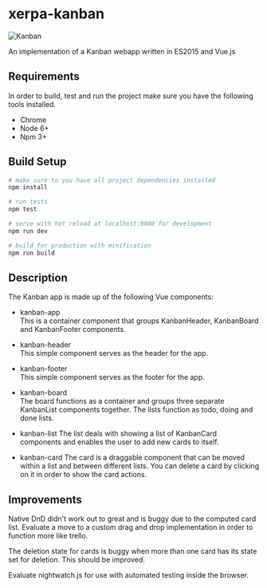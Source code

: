 # xerpa-kanban

![Kanban](http://i.imgur.com/24xwzbt.png)

An implementation of a Kanban webapp written in ES2015 and Vue.js

## Requirements

In order to build, test and run the project make sure you have the following tools installed.

* Chrome 
* Node 6+
* Npm 3+

## Build Setup

``` bash
# make sure to you have all project dependencies installed
npm install

# run tests
npm test 

# serve with hot reload at localhost:8080 for development
npm run dev

# build for production with minification
npm run build
```

## Description

The Kanban app is made up of the following Vue components:

* kanban-app  
This is a container component that groups KanbanHeader, 
KanbanBoard and KanbanFooter components.

* kanban-header  
This simple component serves as the header for the app.

* kanban-footer  
This simple component serves as the footer for the app.

* kanban-board  
The board functions as a container and groups three 
separate KanbanList components together. 
The lists function as todo, doing and done lists.

* kanban-list
The list deals with showing a list of KanbanCard components and
enables the user to add new cards to itself.

* kanban-card
The card is a draggable component that can be moved within a list
and between different lists. You can delete a card by clicking on it 
in order to show the card actions.

## Improvements

Native DnD didn't work out to great and is buggy due to the computed card list.
Evaluate a move to a custom drag and drop implementation in order to function
more like trello.

The deletion state for cards is buggy when more than one card has its state set 
for deletion. This should be improved.

Evaluate nightwatch.js for use with automated testing inside the browser.